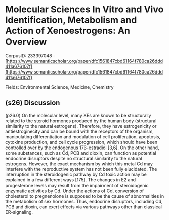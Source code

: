 # Molecular Sciences In Vitro and Vivo Identification, Metabolism and Action of Xenoestrogens: An Overview

CorpusID: 233397048 - [https://www.semanticscholar.org/paper/dfc1561847cbd61164f780ca26ddd411a676107f](https://www.semanticscholar.org/paper/dfc1561847cbd61164f780ca26ddd411a676107f)

Fields: Environmental Science, Medicine, Chemistry

## (s26) Discussion
(p26.0) On the molecular level, many XEs are known to be structurally related to the steroid hormones produced by the human body (structural similarity to the natural estrogens). Therefore, they have estrogenicity or antiestroginecity and can be bound with the receptors of the organism, manipulating differentiation and modulation of cell proliferation, apoptosis, cytokine production, and cell cycle progression, which should have been controlled over by the endogenous 17β-estradiol [3,6]. On the other hand, some substances, such as Cd, PCB and dioxin, can function as potential endocrine disruptors despite no structural similarity to the natural estrogens. However, the exact mechanism by which this metal Cd may interfere with the reproductive system has not been fully elucidated. The interruption in the steroidogenic pathway by Cd toxic action may be explained in a few different ways [175]. The changes in E2 and progesterone levels may result from the impairment of steroidogenic enzymatic activities by Cd. Under the actions of Cd, conversion of cholesterol to pregnenolone is supposed to be the cause of abnormalities in the metabolism of sex hormones. Thus, endocrine disruptors, including Cd, PCB and dioxin, can exert effects via various pathways other than classical ER-signaling.

